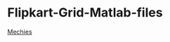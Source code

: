 # Flipkart-Grid-Matlab-files
[Mechies](https://github.com/bsai-krishna/Flipkart-Grid-Matlab-files/blob/master/Mechies%20Logo.PNG)
